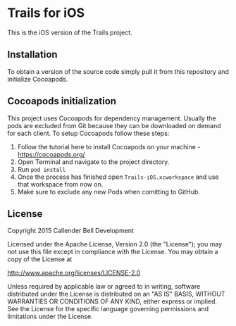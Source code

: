 # Trails for iOS

This is the iOS version of the Trails project.

## Installation

To obtain a version of the source code simply pull it from this repository and initialize Cocoapods.

## Cocoapods initialization

This project uses Cocoapods for dependency management. Usually the pods are excluded from Git because they can be downloaded on demand for each client. To setup Cocoapods follow these steps:

1. Follow the tutorial here to install Cocoapods on your machine - https://cocoapods.org/
2. Open Terminal and navigate to the project directory.
3. Run `pod install`
4. Once the process has finished open `Trails-iOS.xcworkspace` and use that workspace from now on.
5. Make sure to exclude any new Pods when comitting to GitHub.

## License

Copyright 2015 Callender Bell Development

Licensed under the Apache License, Version 2.0 (the "License");
you may not use this file except in compliance with the License.
You may obtain a copy of the License at

http://www.apache.org/licenses/LICENSE-2.0

Unless required by applicable law or agreed to in writing, software
distributed under the License is distributed on an "AS IS" BASIS,
WITHOUT WARRANTIES OR CONDITIONS OF ANY KIND, either express or implied.
See the License for the specific language governing permissions and
limitations under the License.
